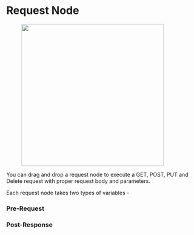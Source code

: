 # Request Node

<figure><img src="../.gitbook/assets/Screenshot 2024-04-16 at 10.36.22 PM.png" alt="" width="375"><figcaption></figcaption></figure>

You can drag and drop a request node to execute a GET, POST, PUT and Delete request with proper request body and parameters.

Each request node takes two types of variables -&#x20;

### Pre-Request



### Post-Response
